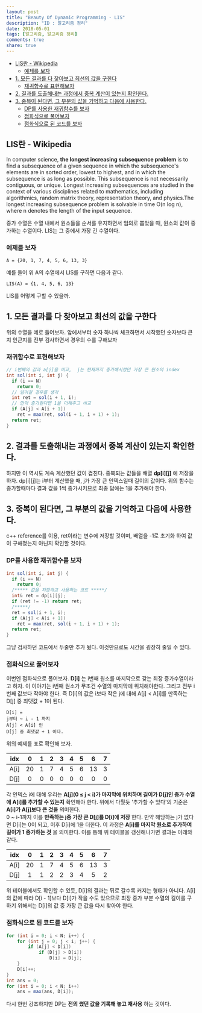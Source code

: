 ```yaml
---
layout: post
title: "Beauty Of Dynamic Programming - LIS"
description: "ID : 알고리즘 정리"
date: 2018-05-01
tags: [알고리즘, 알고리즘 정리]
comments: true
share: true
---
```


<!-- @import "[TOC]" {cmd="toc" depthFrom=1 depthTo=6 orderedList=false} -->
<!-- code_chunk_output -->

* [LIS란 - Wikipedia](#lis란-wikipedia)
	* [예제를 보자](#예제를-보자)
* [1. 모든 결과를 다 찾아보고 최선의 값을 구한다](#1-모든-결과를-다-찾아보고-최선의-값을-구한다)
	* [재귀함수로 표현해보자](#재귀함수로-표현해보자)
* [2. 결과를 도출해내는 과정에서 중복 계산이 있는지 확인한다.](#2-결과를-도출해내는-과정에서-중복-계산이-있는지-확인한다)
* [3. 중복이 된다면, 그 부분의 값을 기억하고 다음에 사용한다.](#3-중복이-된다면-그-부분의-값을-기억하고-다음에-사용한다)
	* [DP를 사용한 재귀함수를 보자](#dp를-사용한-재귀함수를-보자)
	* [점화식으로 풀어보자](#점화식으로-풀어보자)
	* [점화식으로 된 코드를 보자](#점화식으로-된-코드를-보자)

<!-- /code_chunk_output -->

## LIS란 - Wikipedia
In computer science, **the longest increasing subsequence problem** is to find a subsequence of a given sequence in which the subsequence's elements are in sorted order, lowest to highest, and in which the subsequence is as long as possible. This subsequence is not necessarily contiguous, or unique. Longest increasing subsequences are studied in the context of various disciplines related to mathematics, including algorithmics, random matrix theory, representation theory, and physics.The longest increasing subsequence problem is solvable in time O(n log n), where n denotes the length of the input sequence.

증가 수열은 수열 내에서 원소들을 순서를 유지하면서 임의로 뽑았을 때, 원소의 값이 증가하는 수열이다. LIS는 그 중에서 가장 긴 수열이다.

### 예제를 보자

	A = {20, 1, 7, 4, 5, 6, 13, 3}

예를 들어 위 A의 수열에서 LIS를 구하면 다음과 같다.

	LIS(A) = {1, 4, 5, 6, 13}

LIS를 어떻게 구할 수 있을까.

## 1. 모든 결과를 다 찾아보고 최선의 값을 구한다
위의 수열을 예로 들어보자. 앞에서부터 숫자 하나씩 체크하면서 시작했던 숫자보다 큰지 안큰지를 전부 검사하면서 경우의 수를 구해보자
### 재귀함수로 표현해보자
```java
// i번째의 값과 a[j]을 비교,  j는 현재까지 증가해시켰던 가장 큰 원소의 index
int sol(int i, int j) {
  if (i == N)
    return 0;
  // 넘어갈 경우를 생각
  int ret = sol(i + 1, i);
  // 만약 증가한다면 1을 더해주고 비교
  if (A[j] < A[i + 1])
    ret = max(ret, sol(i + 1, i + 1) + 1);
  return ret;
}
```
## 2. 결과를 도출해내는 과정에서 중복 계산이 있는지 확인한다.
하지만 이 역시도 계속 계산했던 값이 겹친다. 중복되는 값들을 배열 **dp[i][j]** 에 저장을 하자. dp[i][j]는 i부터 계산했을 때, j가 가장 큰 인덱스일때 길이의 값이다. 위의 함수는 증가할때마다 결과 값을 1씩 증가시키므로 최종 답에는 1을 추가해야 한다.

## 3. 중복이 된다면, 그 부분의 값을 기억하고 다음에 사용한다.
c++ reference를 이용, ret이라는 변수에 저장할 것이며, 배열을 -1로 초기화 하여 값이 구해졌는지 아닌지 확인할 것이다.
### DP를 사용한 재귀함수를 보자
```java
int sol(int i, int j) {
  if (i == N)
    return 0;
  /***** 값을 저장하고 사용하는 코드 *****/
  int& ret = dp[i][j];
  if (ret != -1) return ret;
  /*****/
  ret = sol(i + 1, i);
  if (A[j] < A[i + 1])
    ret = max(ret, sol(i + 1, i + 1) + 1);
  return ret;
}
```
그냥 검사하던 코드에서 두줄만 추가 됬다. 이것만으로도 시간을 굉장히 줄일 수 있다.

### 점화식으로 풀어보자
이번엔 점화식으로 풀어보자. **D[i]** 는 i번째 원소를 마지막으로 갖는 최장 증가수열이라고 하자. 이 이야기는 i번째 원소가 무조건 수열의 마지막에 위치해야한다. 그리고 전부 i번째 값보다 작아야 한다.
즉 D[i]의 값은 i보다 작은 j에 대해 A[j] < A[i]를 만족하는 D[j] 중 최댓값 + 1이 된다.

	D[i] =
	j부터 ~ i - 1 까지
	A[j] < A[i] 인
	D[j] 중 최댓값 + 1 이다.

위의 예제를 표로 확인해 보자.

| idx | 0 | 1 | 2 | 3 | 4 | 5 | 6 | 7 |
|:------:|:----:|:---:|:---:|:---:|:---:|:---:|:----:|:---:|
| A[i] | 20 | 1 | 7 | 4 | 5 | 6 | 13 | 3 |
| D[j] | 0 | 0 | 0 | 0 | 0 | 0 | 0 | 0 |

각 인덱스 i에 대해 우리는 **A[j](0 ≤ j < i)가 마지막에 위치하며 길이가 D[j]인 증가 수열에 A[i]를 추가할 수 있는지** 확인해야 한다. 위에서 다뤘듯 '추가할 수 있다'의 기준은 **A[i]가 A[j]보다 큰 것을** 의미한다.  
0 ~ i-1까지 이를 **만족하는 j중 가장 큰 D[j]를 D[i]에 저장** 한다. 만약 해당하는 j가 없다면 D[i]는 0이 되고, 이후 D[i]에 1을 더한다. 이 과정은 **A[i]를 마지막 원소로 추가하여 길이가 1 증가하는 것** 을 의미한다. 이를 통해 위 테이블을 갱신해나가면 결과는 아래와 같다.

| idx | 0 | 1 | 2 | 3 | 4 | 5 | 6 | 7 |
|:------:|:----:|:---:|:---:|:---:|:---:|:---:|:----:|:---:|
| A[i] | 20 | 1 | 7 | 4 | 5 | 6 | 13 | 3 |
| D[j] | 1 | 1 | 2 | 2 | 3 | 4 | 5 | 2 |

위 테이블에서도 확인할 수 있듯, D[i]의 결과는 뒤로 갈수록 커지는 형태가 아니다. A[i]의 값에 따라 D[i - 1]보다 D[i]가 작을 수도 있으므로 최장 증가 부분 수열의 길이를 구하기 위해서는 D[i]의 값 중 가장 큰 값을 다시 찾아야 한다.

### 점화식으로 된 코드를 보자
```java
for (int i = 0; i < N; i++) {
	for (int j = 0; j < i; j++) {
		if (A[j] < D[i])
			if (D[j] > D[i])
				D[i] = D[j];
	}
	D[i]++;
}
int ans = 0;
for (int i = 0; i < N; i++)
	ans = max(ans, D[i]);
```
다시 한번 강조하지만 DP는 **전의 썼던 값을 기록해 놓고 재사용** 하는 것이다.
